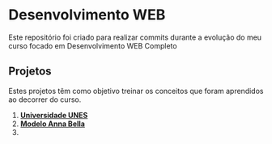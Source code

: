 # Desenvolvimento WEB

Este repositório foi criado para realizar commits durante a evolução do meu curso focado em Desenvolvimento WEB Completo

## Projetos

Estes projetos têm como objetivo treinar os conceitos que foram aprendidos ao decorrer do curso.

1. **[Universidade UNES](https://vitteixe.github.io/Dev_WEB/Projetos/Projeto-1/)**
3. **[Modelo Anna Bella](https://vitteixe.github.io/Dev_WEB/Projetos/projeto-2/)**
4.
